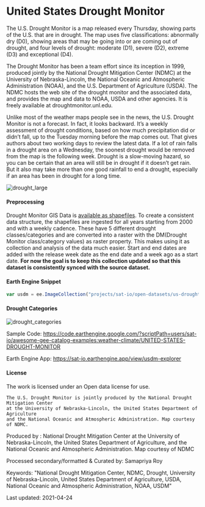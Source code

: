 # United States Drought Monitor

The U.S. Drought Monitor is a map released every Thursday, showing parts of the U.S. that are in drought. The map uses five classifications: abnormally dry (D0), showing areas that may be going into or are coming out of drought, and four levels of drought: moderate (D1), severe (D2), extreme (D3) and exceptional (D4).

The Drought Monitor has been a team effort since its inception in 1999, produced jointly by the National Drought Mitigation Center (NDMC) at the University of Nebraska-Lincoln, the National Oceanic and Atmospheric Administration (NOAA), and the U.S. Department of Agriculture (USDA). The NDMC hosts the web site of the drought monitor and the associated data, and provides the map and data to NOAA, USDA and other agencies. It is freely available at droughtmonitor.unl.edu.

Unlike most of the weather maps people see in the news, the U.S. Drought Monitor is not a forecast. In fact, it looks backward. It’s a weekly assessment of drought conditions, based on how much precipitation did or didn’t fall, up to the Tuesday morning before the map comes out. That gives authors about two working days to review the latest data. If a lot of rain falls in a drought area on a Wednesday, the soonest drought would be removed from the map is the following week. Drought is a slow-moving hazard, so you can be certain that an area will still be in drought if it doesn’t get rain. But it also may take more than one good rainfall to end a drought, especially if an area has been in drought for a long time.

![drought_large](https://user-images.githubusercontent.com/6677629/115971804-31e3bb00-a510-11eb-80db-cab7cd0e77fb.gif)

#### Preprocessing
Drought Monitor GIS Data is [available as shapefiles](https://droughtmonitor.unl.edu/DmData/GISData.aspx). To create a consistent data structure, the shapefiles are ingested for all years starting from 2000 and with a weekly cadence. These have 5 different drought classes/categories and are converted into a raster with the DM(Drought Monitor class/category values) as raster property. This makes using it as collection and analysis of the data much easier. Start and end dates are added with the release week date as the end date and a week ago as a start date. **For now the goal is to keep this collection updated so that this dataset is consistently synced with the source dataset.**

#### Earth Engine Snippet

```js
var usdm = ee.ImageCollection("projects/sat-io/open-datasets/us-drought-monitor");
```

#### Drought Categories

![drought_categories](https://user-images.githubusercontent.com/6677629/115967546-ccd09b00-a4f8-11eb-9ca9-e969f58f0085.png)

Sample Code: https://code.earthengine.google.com/?scriptPath=users/sat-io/awesome-gee-catalog-examples:weather-climate/UNITED-STATES-DROUGHT-MONITOR

Earth Engine App: https://sat-io.earthengine.app/view/usdm-explorer

#### License
The work is licensed under an Open data license for use.

```
The U.S. Drought Monitor is jointly produced by the National Drought Mitigation Center
at the University of Nebraska-Lincoln, the United States Department of Agriculture
and the National Oceanic and Atmospheric Administration. Map courtesy of NDMC.
```

Produced by : National Drought Mitigation Center at the University of Nebraska-Lincoln, the United States Department of Agriculture, and the National Oceanic and Atmospheric Administration. Map courtesy of NDMC

Processed secondary/formatted & Curated by: Samapriya Roy

Keywords: "National Drought Mitigation Center, NDMC, Drought, University of Nebraska-Lincoln, United States Department of Agriculture, USDA, National Oceanic and Atmospheric Administration, NOAA, USDM"

Last updated: 2021-04-24
